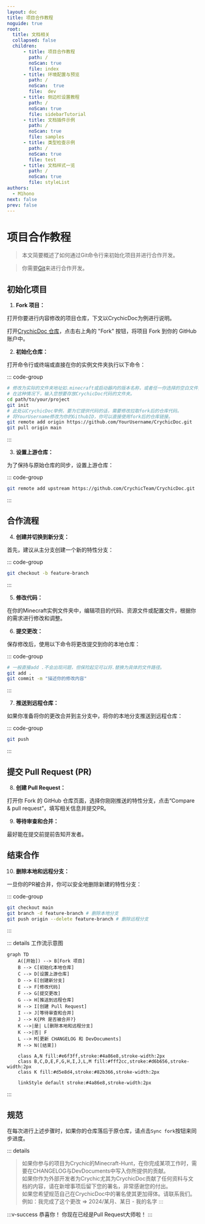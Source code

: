 ```yaml
---
layout: doc
title: 项目合作教程
noguide: true
root:
  title: 文档相关
  collapsed: false
  children:
      - title: 项目合作教程
        path: /
        noScan: true
        file: index
      - title: 环境配置与预览
        path: /
        noScan:  true
        file:  dev
      - title: 侧边栏设置教程
        path: /
        noScan: true
        file: sidebarTutorial
      - title: 文档插件示例
        path: /
        noScan: true
        file: samples
      - title: 类型检查示例
        path: /
        noScan: true
        file: test
      - title: 文档样式一览
        path: /
        noScan: true
        file: styleList
authors:
  - M1hono
next: false
prev: false
---
```


# 项目合作教程

> 本文简要概述了如何通过Git命令行来初始化项目并进行合作开发。

> 你需要[Git](https://git-scm.com/downloads)来进行合作开发。

## 初始化项目

1. **Fork 项目：**

打开你要进行内容修改的项目仓库，下文以CrychicDoc为例进行说明。

打开[CrychicDoc 仓库](https://github.com/CrychicTeam/CrychicDoc)，点击右上角的 "Fork" 按钮，将项目 Fork 到你的 GitHub 账户中。

2. **初始化仓库：**
   
打开命令行或终端或直接在你的实例文件夹执行以下命令：

::: code-group
```bash [git]
# 修改为实际的文件夹地址如.minecraft或启动器内的版本名称，或者任一你选择的空白文件夹。
# 在这种情况下，输入您想要存放CrychicDoc代码的文件夹。
cd path/to/your/project
git init
# 此处以CrychicDoc举例，要为它提供代码的话，需要修改拉取fork后的仓库代码。
# 将YourUsername修改为你的GithubID，你可以直接使用fork后的仓库链接。
git remote add origin https://github.com/YourUsername/CrychicDoc.git
git pull origin main
```
:::

3. **设置上游仓库：**

为了保持与原始仓库的同步，设置上游仓库：

::: code-group
```bash [git]
git remote add upstream https://github.com/CrychicTeam/CrychicDoc.git
```
:::

## 合作流程

4. **创建并切换到新分支：**

首先，建议从主分支创建一个新的特性分支：

::: code-group
```bash [git]
git checkout -b feature-branch
```
::: 

5. **修改代码：**

在你的Minecraft实例文件夹中，编辑项目的代码、资源文件或配置文件，根据你的需求进行修改和调整。

6. **提交更改：**

保存修改后，使用以下命令将更改提交到你的本地仓库：

::: code-group
```bash [git]
# 一般直接add .不会出现问题，但保险起见可以将.替换为具体的文件路径。
git add .
git commit -m "描述你的修改内容"
```
:::

7. **推送到远程仓库：**

如果你准备将你的更改合并到主分支中，将你的本地分支推送到远程仓库：

::: code-group
```bash [git]
git push
```
:::


## 提交 Pull Request (PR)

8. **创建 Pull Request：**

打开你 Fork 的 GitHub 仓库页面，选择你刚刚推送的特性分支，点击“Compare & pull request”，填写相关信息并提交PR。

9.  **等待审查和合并：**

最好能在提交前提前告知开发者。

## 结束合作

10. **删除本地和远程分支：**

一旦你的PR被合并，你可以安全地删除新建的特性分支：

::: code-group
```bash [git]
git checkout main
git branch -d feature-branch # 删除本地分支
git push origin --delete feature-branch # 删除远程分支
```
:::

::: details 工作流示意图
<ClientOnly>

```mermaid
graph TD
    A([开始]) --> B[Fork 项目]
    B --> C[初始化本地仓库]
    C --> D[设置上游仓库]
    D --> E[创建新分支]
    E --> F[修改代码]
    F --> G[提交更改]
    G --> H[推送到远程仓库]
    H --> I[创建 Pull Request]
    I --> J[等待审查和合并]
    J --> K{PR 是否被合并?}
    K -->|是| L[删除本地和远程分支]
    K -->|否| F
    L --> M[更新 CHANGELOG 和 DevDocuments]
    M --> N([结束])

    class A,N fill:#e6f3ff,stroke:#4a86e8,stroke-width:2px
    class B,C,D,E,F,G,H,I,J,L,M fill:#fff2cc,stroke:#d6b656,stroke-width:2px
    class K fill:#d5e8d4,stroke:#82b366,stroke-width:2px

    linkStyle default stroke:#4a86e8,stroke-width:2px
```

</ClientOnly>

:::

## 规范

在每次进行上述步骤时，如果你的仓库落后于原仓库，请点击`Sync fork`按钮来同步进度。


::: details
> 如果你参与的项目为Crychic的Minecraft-Hunt，在你完成某项工作时，需要在CHANGELOG与DevDocuments中写入你所提供的贡献。<br/>
> 如果你作为外部开发者为Crychic尤其为CrychicDoc贡献了任何资料与文档的内容，请在新增事项后留下您的署名，非常感谢您的付出。<br/>
> 如果您希望规范自己在CrychicDoc中的署名使其更加得体。请联系我们。<br/>
> 例如：我完成了这个更改 => 2024/某月、某日 - 我的名字
:::

:::v-success 恭喜你！
你现在已经是Pull Request大师啦！
:::

